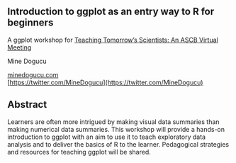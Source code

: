 ## Introduction to ggplot as an entry way to R for beginners

A ggplot workshop for [Teaching Tomorrow’s Scientists: An ASCB Virtual Meeting](https://www.ascb.org/ascb-meetings/teaching-tomorrows-scientists-an-ascb-regional-meeting-2/)

Mine Dogucu

[minedogucu.com](minedogucu.com)   
[https://twitter.com/MineDogucu](https://twitter.com/MineDogucu)


## Abstract 

Learners are often more intrigued by making visual data summaries than making numerical data summaries. This workshop will provide a hands-on introduction to ggplot with an aim to use it to teach exploratory data analysis and to deliver the basics of R to the learner. Pedagogical strategies and resources for teaching ggplot will be shared.